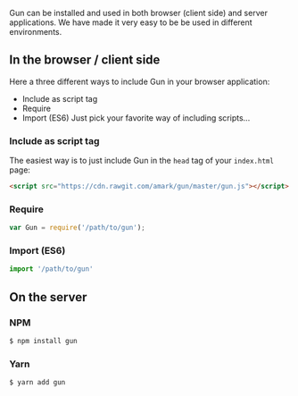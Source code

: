 Gun can be installed and used in both browser (client side) and server applications. We have made it very easy to be be used in different environments.
## In the browser / client side
Here a three different ways to include Gun in your browser application:
* Include as script tag
* Require
* Import (ES6)
Just pick your favorite way of including scripts...
### Include as script tag
The easiest way is to just include Gun in the `head` tag of your `index.html` page:
```html
<script src="https://cdn.rawgit.com/amark/gun/master/gun.js"></script>
```
### Require
```javascript
var Gun = require('/path/to/gun');
```
### Import (ES6)
```javascript
import '/path/to/gun'
```
## On the server
### NPM
```sh
$ npm install gun
```
### Yarn
```sh
$ yarn add gun
```